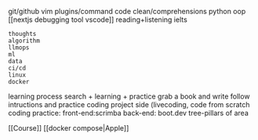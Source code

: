 git/github 
vim plugins/command
code clean/comprehensions
python oop
[[nextjs debugging tool vscode]] 
reading+listening ielts 


	thoughts
	algorithm
	llmops
	ml 
	data
	ci/cd
	linux 
	docker

learning process 
    search + learning + practice 
	grab a book and write
	follow intructions and practice 
	 coding 
	 project side (livecoding, code from scratch\
coding practice:
	front-end:scrimba
	 back-end: boot.dev
tree-pillars of area 

[[Course]] 
[[docker compose|Apple]] 